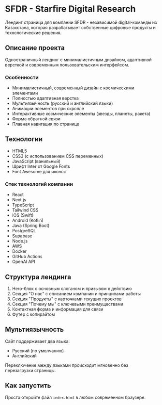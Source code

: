 # SFDR - Starfire Digital Research

Лендинг страница для компании SFDR - независимой digital-команды из Казахстана, которая разрабатывает собственные цифровые продукты и технологические решения.

## Описание проекта

Одностраничный лендинг с минималистичным дизайном, адаптивной версткой и современным пользовательским интерфейсом.

### Особенности
- Минималистичный, современный дизайн с космическими элементами
- Полностью адаптивная верстка
- Мультиязычность (русский и английский языки)
- Анимации элементов при скролле
- Интерактивные космические элементы (звезды, планеты, ракета)
- Форма обратной связи
- Плавная навигация по странице

## Технологии
- HTML5
- CSS3 (с использованием CSS переменных)
- JavaScript (ванильный)
- Шрифт Inter от Google Fonts
- Font Awesome для иконок

### Стек технологий компании
- React
- Next.js
- TypeScript
- Tailwind CSS
- iOS (Swift)
- Android (Kotlin)
- Java (Spring Boot)
- PostgreSQL
- Supabase
- Node.js
- AWS
- Docker
- GitHub Actions
- OpenAI API

## Структура лендинга
1. Hero-блок с основным слоганом и призывом к действию
2. Секция "О нас" с описанием компании и принципами работы
3. Секция "Продукты" с карточками текущих проектов
4. Секция "Почему мы" с ключевыми преимуществами
5. Контактная форма и информация для связи
6. Футер с копирайтом

## Мультиязычность
Сайт поддерживает два языка:
- Русский (по умолчанию)
- Английский

Переключение между языками происходит мгновенно без перезагрузки страницы.

## Как запустить
Просто откройте файл `index.html` в любом современном браузере. 